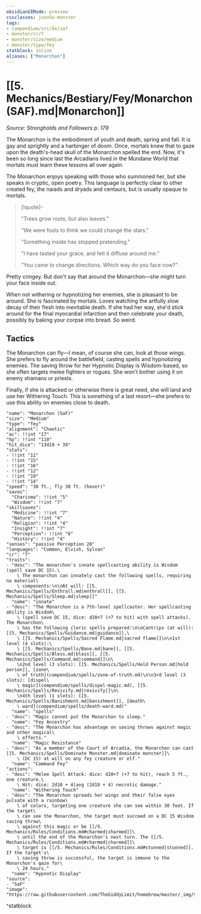 ```yaml
---
obsidianUIMode: preview
cssclasses: json5e-monster
tags:
- compendium/src/5e/saf
- monster/cr/7
- monster/size/medium
- monster/type/fey
statblock: inline
aliases: ["Monarchon"]
---
```

# [[5. Mechanics/Bestiary/Fey/Monarchon (SAF).md|Monarchon]]
*Source: Strongholds and Followers p. 179*  

The Monarchon is the embodiment of youth and death, spring and fall. It is gay and sprightly and a harbinger of doom. Once, mortals knew that to gaze upon the death's-head skull of the Monarchon spelled the end. Now, it's been so long since last the Arcadians lived in the Mundane World that mortals must learn these lessons all over again.

The Monarchon enjoys speaking with those who summoned her, but she speaks in cryptic, open poetry. This language is perfectly clear to other created fey, the naiads and dryads and centaurs, but is usually opaque to mortals.

> [!quote]-  
> 
> "Trees grow roots, but also leaves."
> 
> "We were fools to think we could change the stars."
> 
> "Something inside has stopped pretending."
> 
> "I have tasted your grace, and felt it diffuse around me."
> 
> "You came to change directions. Which way do you face now?"

Pretty cringey. But don't say that around the Monarchon—she might turn your face inside out.

When not withering or hypnotizing her enemies, she is pleasant to be around. She is fascinated by mortals. Loves watching the artfully slow decay of their flesh into inevitable death. If she had her way, she'd stick around for the final myocardial infarction and then celebrate your death, possibly by baking your corpse into bread. So weird.

## Tactics

The Monarchon can fly—I mean, of course she can, look at those wings. She prefers to fly around the battlefield, casting spells and hypnotizing enemies. The saving throw for her Hypnotic Display is Wisdom-based, so she often targets melee fighters or rogues. She won't bother using it on enemy shamans or priests.

Finally, if she is attacked or otherwise there is great need, she will land and use her Withering Touch. This is something of a last resort—she prefers to use this ability on enemies close to death.

```statblock
"name": "Monarchon (SaF)"
"size": "Medium"
"type": "fey"
"alignment": "Chaotic"
"ac": !!int "17"
"hp": !!int "110"
"hit_dice": "13d10 + 39"
"stats":
- !!int "11"
- !!int "15"
- !!int "16"
- !!int "12"
- !!int "19"
- !!int "14"
"speed": "30 ft., fly 30 ft. (hover)"
"saves":
  "Charisma": !!int "5"
  "Wisdom": !!int "7"
"skillsaves":
  "Medicine": !!int "7"
  "Nature": !!int "4"
  "Religion": !!int "4"
  "Insight": !!int "7"
  "Perception": !!int "6"
  "History": !!int "4"
"senses": "passive Perception 20"
"languages": "Common, Elvish, Sylvan"
"cr": "7"
"traits":
- "desc": "The monarchon's innate spellcasting ability is Wisdom (spell save DC 15).\
    \ The monarchon can innately cast the following spells, requiring no material\
    \ components:\n\nAt will: [[5. Mechanics/Spells/Enthrall.md|enthrall]], [[5. Mechanics/Spells/Sleep.md|sleep]]"
  "name": "innate"
- "desc": "The Monarchon is a 7th-level spellcaster. Her spellcasting ability is Wisdom\
    \ (spell save DC 15, dice: d20+7 (+7 to hit) with spell attacks). The Monarchon\
    \ has the following cleric spells prepared:\n\nCantrips (at will): [[5. Mechanics/Spells/Guidance.md|guidance]],\
    \ [[5. Mechanics/Spells/Sacred Flame.md|sacred flame]]\n\n1st level (4 slots):\
    \ [[5. Mechanics/Spells/Bane.md|bane]], [[5. Mechanics/Spells/Bless.md|bless]], [[5. Mechanics/Spells/Command.md|command]]\n\
    \n2nd level (3 slots): [[5. Mechanics/Spells/Hold Person.md|hold person]], [zone\
    \ of truth](compendium/spells/zone-of-truth.md)\n\n3rd level (3 slots): [dispel\
    \ magic](compendium/spells/dispel-magic.md), [[5. Mechanics/Spells/Revivify.md|revivify]]\n\
    \n4th level (1 slots): [[5. Mechanics/Spells/Banishment.md|banishment]], [death\
    \ ward](compendium/spells/death-ward.md)"
  "name": "spells"
- "desc": "Magic cannot put the Monarchon to sleep."
  "name": "Fey Ancestry"
- "desc": "The Monarchon has advantage on saving throws against magic and other magical\
    \ effects."
  "name": "Magic Resistance"
- "desc": "As a member of the Court of Arcadia, the Monarchon can cast [[5. Mechanics/Spells/Dominate Monster.md|dominate monster]]\
    \ (DC 15) at will on any fey creature or elf."
  "name": "Command Fey"
"actions":
- "desc": "Melee Spell Attack: dice: d20+7 (+7 to hit), reach 5 ft., one creature.\
    \ Hit: dice: 2d10 + 4|avg (2d10 + 4) necrotic damage."
  "name": "Withering Touch"
- "desc": "The Monarchon spreads her wings and their false eyes pulsate with a rainbow\
    \ of colors, targeting one creature she can see within 30 feet. If the target\
    \ can see the Monarchon, the target must succeed on a DC 15 Wisdom saving throw\
    \ against this magic or be [[/5. Mechanics/Rules/Conditions.md#charmed|charmed]]\
    \ until the end of the Monarchon's next turn. The [[/5. Mechanics/Rules/Conditions.md#charmed|charmed]]\
    \ target is [[/5. Mechanics/Rules/Conditions.md#stunned|stunned]]. If the target's\
    \ saving throw is successful, the target is immune to the Monarchon's gaze for\
    \ 24 hours."
  "name": "Hypnotic Display"
"source":
- "SaF"
"image": "https://raw.githubusercontent.com/TheGiddyLimit/homebrew/master/_img/SaF/tokens/Monarchon.png"
```
^statblock